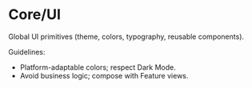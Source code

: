 # Core/UI

Global UI primitives (theme, colors, typography, reusable components).

Guidelines:
- Platform-adaptable colors; respect Dark Mode.
- Avoid business logic; compose with Feature views.
